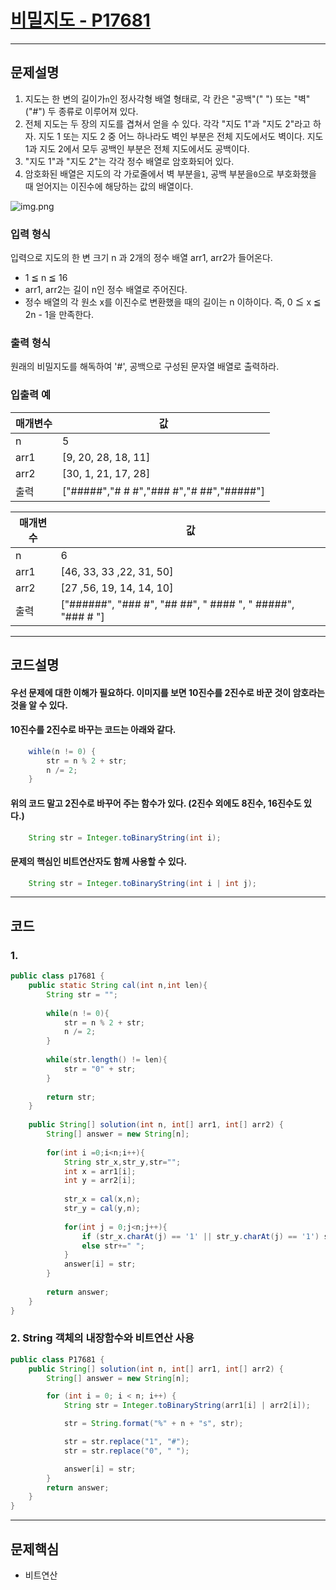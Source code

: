 # [비밀지도 - P17681](https://school.programmers.co.kr/learn/courses/30/lessons/17681)

----

## 문제설명

1. 지도는 한 변의 길이가`n`인 정사각형 배열 형태로, 각 칸은 "공백"(" ") 또는 "벽"("#") 두 종류로 이루어져 있다.
2. 전체 지도는 두 장의 지도를 겹쳐서 얻을 수 있다. 각각 "지도 1"과 "지도 2"라고 하자. 지도 1 또는 지도 2 중 어느 하나라도 벽인 부분은 전체 지도에서도 벽이다. 지도 1과 지도 2에서 모두 공백인
   부분은 전체 지도에서도 공백이다.
3. "지도 1"과 "지도 2"는 각각 정수 배열로 암호화되어 있다.
4. 암호화된 배열은 지도의 각 가로줄에서 벽 부분을`1`, 공백 부분을`0`으로 부호화했을 때 얻어지는 이진수에 해당하는 값의 배열이다.

![img.png](http://t1.kakaocdn.net/welcome2018/secret8.png)

### 입력 형식

입력으로 지도의 한 변 크기 n 과 2개의 정수 배열 arr1, arr2가 들어온다.

- 1 ≦ n ≦ 16
- arr1, arr2는 길이 n인 정수 배열로 주어진다.
- 정수 배열의 각 원소 x를 이진수로 변환했을 때의 길이는 n 이하이다. 즉, 0 ≦ x ≦ 2n - 1을 만족한다.

### 출력 형식

원래의 비밀지도를 해독하여 '#', 공백으로 구성된 문자열 배열로 출력하라.

### 입출력 예

| 매개변수 | 값                                        |
|------|------------------------------------------|
| n    | 5                                        |
| arr1 | [9, 20, 28, 18, 11]                      |
| arr2 | [30, 1, 21, 17, 28]                      |
| 출력   | ["#####","# # #","### #","# ##","#####"] |

| 매개변수 | 값                                                          |
|------|------------------------------------------------------------|
| n    | 6                                                          |
| arr1 | [46, 33, 33 ,22, 31, 50]                                   |
| arr2 | [27 ,56, 19, 14, 14, 10]                                   |
| 출력   | ["######", "### #", "## ##", " #### ", " #####", "### # "] |

----

## 코드설명

#### 우선 문제에 대한 이해가 필요하다. 이미지를 보면 10진수를 2진수로 바꾼 것이 암호라는 것을 알 수 있다.

#### 10진수를 2진수로 바꾸는 코드는 아래와 같다.

```` java
    wihle(n != 0) {
        str = n % 2 + str;
        n /= 2;
    }
````

#### 위의 코드 말고 2진수로 바꾸어 주는 함수가 있다. (2진수 외에도 8진수, 16진수도 있다.)

```` java
    String str = Integer.toBinaryString(int i);
````

#### 문제의 핵심인 비트연산자도 함께 사용할 수 있다.

```` java
    String str = Integer.toBinaryString(int i | int j);
````

----

## 코드

### 1.

```` java
public class p17681 {
    public static String cal(int n,int len){
        String str = "";
        
        while(n != 0){
            str = n % 2 + str;
            n /= 2;
        }
        
        while(str.length() != len){
            str = "0" + str;
        }
        
        return str;
    }
    
    public String[] solution(int n, int[] arr1, int[] arr2) {
        String[] answer = new String[n]; 
        
        for(int i =0;i<n;i++){
            String str_x,str_y,str="";
            int x = arr1[i];
            int y = arr2[i];
            
            str_x = cal(x,n);
            str_y = cal(y,n);
            
            for(int j = 0;j<n;j++){
                if (str_x.charAt(j) == '1' || str_y.charAt(j) == '1') str+="#";
                else str+=" ";
            }
            answer[i] = str;
        }
        
        return answer;
    }
}
````

### 2. String 객체의 내장함수와 비트연산 사용

```` java
public class P17681 {
    public String[] solution(int n, int[] arr1, int[] arr2) {
        String[] answer = new String[n];

        for (int i = 0; i < n; i++) {
            String str = Integer.toBinaryString(arr1[i] | arr2[i]);

            str = String.format("%" + n + "s", str);

            str = str.replace("1", "#");
            str = str.replace("0", " ");

            answer[i] = str;
        }
        return answer;
    }
}
````

----

## 문제핵심

- 비트연산